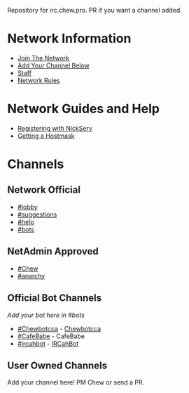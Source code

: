Repository for irc.chew.pro. PR if you want a channel added.

<!-- Hey! Why are you modifying this file? I'll add the channels, you add the info! -->

# Network Information

- [Join The Network](info/join)
- [Add Your Channel Below](info/addchannel)
- [Staff](info/staff)
- [Network Rules](info/rules)

# Network Guides and Help

- [Registering with NickServ](help/registernickserv)
- [Getting a Hostmask](help/customhostmask)

# Channels

## Network Official
- [#lobby](channels/lobby)
- [#suggestions](channels/suggestions)
- [#help](channels/help)
- [#bots](channels/bots)

## NetAdmin Approved
- [#Chew](channels/chew)
- [#anarchy](channels/anarchy)

## Official Bot Channels
_Add your bot here in #bots_
- [#Chewbotcca](channels/chewbotcca) - [Chewbotcca](http://github.com/Chewsterchew/ChewbotccaIRC)
- [#CafeBabe](channels/cafebabe) - CafeBabe
- [#ircahbot](channels/ircahbot) - [IRCahBot](https://github.com/Cahbots/IRCahBot)

## User Owned Channels

Add your channel here! PM Chew or send a PR.
